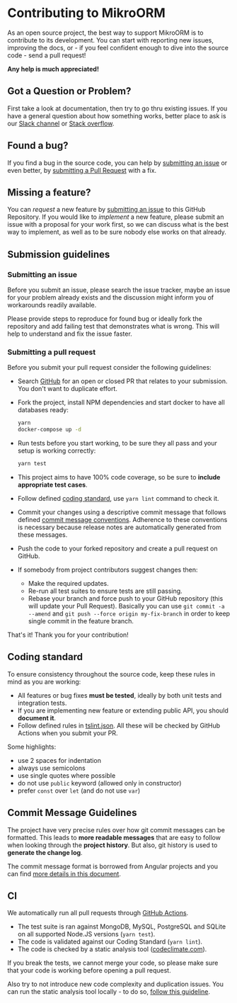 # Contributing to MikroORM

As an open source project, the best way to support MikroORM is to contribute to its development. 
You can start with reporting new issues, improving the docs, or - if you feel confident enough
to dive into the source code - send a pull request!

**Any help is much appreciated!**

## Got a Question or Problem?

First take a look at documentation, then try to go thru existing issues. If you have a general 
question about how something works, better place to ask is our 
[Slack channel](https://join.slack.com/t/mikroorm/shared_invite/enQtNTM1ODYzMzM4MDk3LTBmZDNlODBhYjcxNGZlMTkyYzJmODAwMDhjODc0ZTM2MzQ2Y2VkOGM0ODYzYTJjMDRiZDdjMmIxYjI2OTY0Y2U)
or [Stack overflow](https://stackoverflow.com/tags/mikro-orm/). 

## Found a bug?

If you find a bug in the source code, you can help by [submitting an issue](https://github.com/mikro-orm/mikro-orm/issues/new)
or even better, by [submitting a Pull Request](https://github.com/mikro-orm/mikro-orm/pulls) with a fix.

## Missing a feature?

You can *request* a new feature by [submitting an issue](https://github.com/mikro-orm/mikro-orm/issues/new) to this GitHub 
Repository. If you would like to *implement* a new feature, please submit an issue with a proposal for your work first, 
so we can discuss what is the best way to implement, as well as to be sure nobody else works on that already.

## Submission guidelines

### Submitting an issue

Before you submit an issue, please search the issue tracker, maybe an issue for your problem already exists and the discussion 
might inform you of workarounds readily available.

Please provide steps to reproduce for found bug or ideally fork the repository and add failing test that demonstrates what 
is wrong. This will help to understand and fix the issue faster.

### Submitting a pull request

Before you submit your pull request consider the following guidelines:

- Search [GitHub](https://github.com/mikro-orm/mikro-orm/pulls) for an open or closed PR
  that relates to your submission. You don't want to duplicate effort.

- Fork the project, install NPM dependencies and start docker to have all databases ready:

    ```sh
    yarn
    docker-compose up -d
    ```

- Run tests before you start working, to be sure they all pass and your setup is working correctly:

     ```sh
     yarn test
     ```

- This project aims to have 100% code coverage, so be sure to **include appropriate test cases**.
- Follow defined [coding standard](#coding-standard), use `yarn lint` command to check it.
- Commit your changes using a descriptive commit message that follows defined [commit message conventions](#commit). 
  Adherence to these conventions is necessary because release notes are automatically generated from these messages.
- Push the code to your forked repository and create a pull request on GitHub.
- If somebody from project contributors suggest changes then:
  - Make the required updates.
  - Re-run all test suites to ensure tests are still passing.
  - Rebase your branch and force push to your GitHub repository (this will update your Pull Request). Basically you can 
    use `git commit -a --amend` and `git push --force origin my-fix-branch` in order to keep single commit in the feature 
    branch.

That's it! Thank you for your contribution!

## <a name="coding-standard"></a> Coding standard

To ensure consistency throughout the source code, keep these rules in mind as you are working:

- All features or bug fixes **must be tested**, ideally by both unit tests and integration tests.
- If you are implementing new feature or extending public API, you should **document it**.
- Follow defined rules in [tslint.json](tslint.json). All these will be checked by GitHub Actions 
  when you submit your PR.

Some highlights:

- use 2 spaces for indentation
- always use semicolons
- use single quotes where possible
- do not use `public` keyword (allowed only in constructor)
- prefer `const` over `let` (and do not use `var`)

## Commit Message Guidelines

The project have very precise rules over how git commit messages can be formatted. This leads to 
**more readable messages** that are easy to follow when looking through the **project history**.
But also, git history is used to **generate the change log**.

The commit message format is borrowed from Angular projects and you can find 
[more details in this document][commit-message-format]. 

## CI

We automatically run all pull requests through [GitHub Actions](https://github.com/mikro-orm/mikro-orm/actions).

- The test suite is ran against MongoDB, MySQL, PostgreSQL and SQLite on all supported Node.JS versions (`yarn test`).
- The code is validated against our Coding Standard (`yarn lint`).
- The code is checked by a static analysis tool ([codeclimate.com](https://codeclimate.com/github/mikro-orm/mikro-orm)).

If you break the tests, we cannot merge your code, so please make sure that your code is working before opening a pull request.

Also try to not introduce new code complexity and duplication issues. You can run the 
static analysis tool locally - to do so, [follow this guideline][code-climate-guide].

[commit-message-format]: https://docs.google.com/document/d/1QrDFcIiPjSLDn3EL15IJygNPiHORgU1_OOAqWjiDU5Y/edit#
[code-climate-guide]: https://github.com/codeclimate/codeclimate/blob/master/README.md
